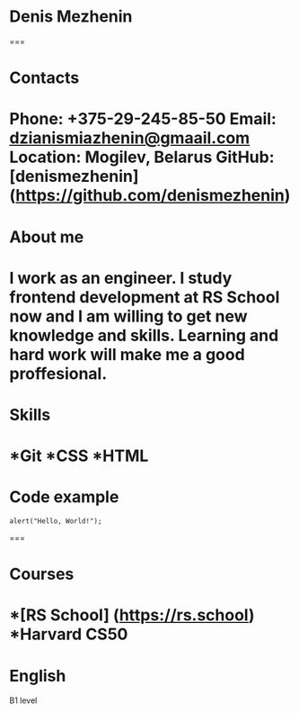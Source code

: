 # **Denis Mezhenin**
===
# **Contacts**
**Phone**: +375-29-245-85-50
**Email**: dzianismiazhenin@gmaail.com
**Location**: Mogilev, Belarus
**GitHub**: [denismezhenin] (https://github.com/denismezhenin)
===
# **About me**
I work as an engineer. I study frontend development at RS School now and I am willing to get new knowledge and skills. Learning and hard work will make me a good proffesional. 
===
# **Skills**
*Git
*CSS
*HTML
===
# **Code example**
```
alert("Hello, World!");
```
===
# **Courses**
*[RS School] (https://rs.school)
*Harvard CS50
===
# **English**
B1 level